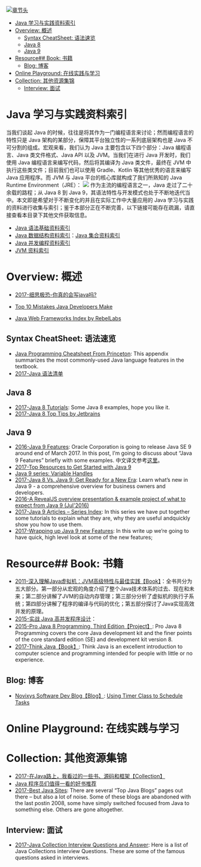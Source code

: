[![章节头](https://parg.co/UGo)](https://parg.co/b4z) 
 - [Java 学习与实践资料索引](#java-%E5%AD%A6%E4%B9%A0%E4%B8%8E%E5%AE%9E%E8%B7%B5%E8%B5%84%E6%96%99%E7%B4%A2%E5%BC%95)
- [Overview: 概述](#overview-%E6%A6%82%E8%BF%B0)
  * [Syntax CheatSheet: 语法速览](#syntax-cheatsheet-%E8%AF%AD%E6%B3%95%E9%80%9F%E8%A7%88)
  * [Java 8](#java-8)
  * [Java 9](#java-9)
- [Resource## Book: 书籍](#resource%23%23-book-%E4%B9%A6%E7%B1%8D)
  * [Blog: 博客](#blog-%E5%8D%9A%E5%AE%A2)
- [Online Playground: 在线实践与学习](#online-playground-%E5%9C%A8%E7%BA%BF%E5%AE%9E%E8%B7%B5%E4%B8%8E%E5%AD%A6%E4%B9%A0)
- [Collection: 其他资源集锦](#collection-%E5%85%B6%E4%BB%96%E8%B5%84%E6%BA%90%E9%9B%86%E9%94%A6)
  * [Interview: 面试](#interview-%E9%9D%A2%E8%AF%95) 



# Java 学习与实践资料索引
当我们谈起 Java 的时候，往往是将其作为一门编程语言来讨论；然而编程语言的特性只是 Java 架构的某部分，保障其平台独立性的一系列底层架构也是 Java 不可分割的组成。宏观来看，我们认为 Java 主要包含以下四个部分：Java 编程语言、Java 类文件格式、Java API 以及 JVM。当我们在进行 Java 开发时，我们使用 Java 编程语言来编写代码，然后将其编译为 Java 类文件，最终在 JVM 中执行这些类文件；目前我们也可以使用 Gradle、Kotlin 等其他优秀的语言来编写 Java 应用程序。而 JVM 与 Java 平台的核心库就构成了我们所熟知的 Java Runtime Environment（JRE）：
![](https://coding.net/u/hoteam/p/Cache/git/raw/master/2017/8/1/java.png)
作为主流的编程语言之一，Java 走过了二十余载的路程；从 Java 8 到 Java 9，其语法特性与开发模式也处于不断地迭代当中。本文即是希望对于不断变化的并且在实际工作中大量应用的 Java 学习与实践的资料进行收集与索引；鉴于本部分正在不断完善，以下链接可能存在疏漏，请直接查看本目录下其他文件获取信息。


- [Java 语法基础资料索引]()
- [Java 数据结构资料索引]()：[Java 集合资料索引]()
- [Java 并发编程资料索引]()
- [JVM 资料索引]()
# Overview: 概述

- [2017-细思极恐-你真的会写java吗?](http://6me.us/IZ45) 
- [Top 10 Mistakes Java Developers Make](http://www.gauravkgupta.com/top-10-mistakes-java-developers-make/)

- [Java Web Frameworks Index by RebelLabs](https://zeroturnaround.com/rebellabs/java-web-frameworks-index-by-rebellabs/) 
## Syntax CheatSheet: 语法速览
- [Java Programming Cheatsheet From Princeton](http://introcs.cs.princeton.edu/java/11cheatsheet/): This appendix summarizes the most commonly-used Java language features in the textbook.
- [2017-Java 语法清单](https://zhuanlan.zhihu.com/p/25578170)
## Java 8
- [2017-Java 8 Tutorials](https://www.mkyong.com/tutorials/java-8-tutorials/): Some Java 8 examples, hope you like it.
- [2017-Java 8 Top Tips by Jetbrains](https://blog.jetbrains.com/idea/2016/07/java-8-top-tips/)

## Java 9
- [2016-Java 9 Features](http://www.journaldev.com/13121/java-9-features-with-examples): Oracle Corporation is going to release Java SE 9 around end of March 2017. In this post, I’m going to discuss about “Java 9 Features” briefly with some examples. 中文译文参考[这里](http://6me.us/UFu)。
- [2017-Top Resources to Get Started with Java 9](https://www.sitepoint.com/java-9-resources/)
- [Java 9 series: Variable Handles](https://www.voxxed.com/blog/2016/11/java-9-series-variable-handles/?utm_source=mybridge&utm_medium=ios&utm_campaign=read_more)
- [2017-Java 8 Vs. Java 9: Get Ready for a New Era](https://www.romexsoft.com/blog/java-8-vs-java-9/): Learn what’s new in Java 9 - a comprehensive overview for business owners and developers.
- [2016-A RevealJS overview presentation & example project of what to expect from Java 9 (Jul'2016)](https://github.com/bentolor/java9-in-action/blob/master/playground/src/main/java/de/exxcellent/java9/module-info.java) 
- [2017-Java 9 Articles – Series Index](https://blog.idrsolutions.com/2017/06/java-9-articles-series-index/): In this series we have put together some tutorials to explain what they are, why they are useful andquickly show you how to use them.
- [2017-Wrapping up Java 9 new Features](https://aboullaite.me/wrapping-up-java-9-new-features/): In this write up we’re going to have quick, high level look at some of the new features;
# Resource## Book: 书籍
- [2011-深入理解Java虚拟机：JVM高级特性与最佳实践【Book】](https://parg.co/b1E)：全书共分为五大部分。第一部分从宏观的角度介绍了整个Java技术体系的过去、现在和未来；第二部分讲解了JVM的自动内存管理；第三部分分析了虚拟机的执行子系统；第四部分讲解了程序的编译与代码的优化；第五部分探讨了Java实现高效并发的原理。
- [2015-实战 Java 高并发程序设计]()：
- [2015-Pro Java 8 Programming, Third Edition【Project】](https://www.safaribooksonline.com/library/view/pro-java-8/9781484206416/): Pro Java 8 Programming covers the core Java development kit and the finer points of the core standard edition (SE) and development kit version 8.
- [2017-Think Java【Book】](https://books.trinket.io/thinkjava/): Think Java is an excellent introduction to computer science and programming intended for people with little or no experience.

## Blog: 博客
- [Novixys Software Dev Blog【Blog】](http://www.novixys.com/blog/): [Using Timer Class to Schedule Tasks](http://www.novixys.com/blog/using-timer-schedule-tasks/)





# Online Playground: 在线实践与学习
# Collection: 其他资源集锦
- [2017-在Java路上，我看过的一些书、源码和框架【Collection】](http://www.jianshu.com/p/4a41ee88bd82)
- [Java 程序员们值得一看的好书推荐](https://zhuanlan.zhihu.com/p/23444919)
- [2017-Best Java Sites](http://www.baeldung.com/java-blogs): There are several “Top Java Blogs” pages out there – but also a lot of noise. Some of these blogs are abandoned with the last postin 2008, some have simply switched focused from Java to something else. Others are gone altogether.

## Interview: 面试
- [2017-Java Collection Interview Questions and Answer](https://parg.co/bak): Here is a list of Java Collections interview Questions. These are some of the famous questions asked in interviews.